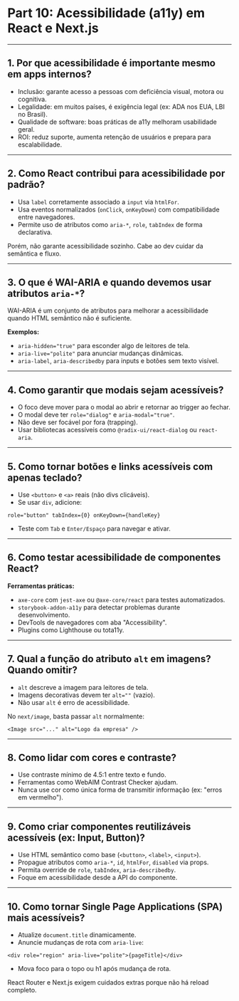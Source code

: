 # Part 10: Acessibilidade (a11y) em React e Next.js

---

## 1. Por que acessibilidade é importante mesmo em apps internos?



* Inclusão: garante acesso a pessoas com deficiência visual, motora ou cognitiva.
* Legalidade: em muitos países, é exigência legal (ex: ADA nos EUA, LBI no Brasil).
* Qualidade de software: boas práticas de a11y melhoram usabilidade geral.
* ROI: reduz suporte, aumenta retenção de usuários e prepara para escalabilidade.

---

## 2. Como React contribui para acessibilidade por padrão?



* Usa `label` corretamente associado a `input` via `htmlFor`.
* Usa eventos normalizados (`onClick`, `onKeyDown`) com compatibilidade entre navegadores.
* Permite uso de atributos como `aria-*`, `role`, `tabIndex` de forma declarativa.

Porém, não garante acessibilidade sozinho. Cabe ao dev cuidar da semântica e fluxo.

---

## 3. O que é WAI-ARIA e quando devemos usar atributos `aria-*`?


WAI-ARIA é um conjunto de atributos para melhorar a acessibilidade quando HTML semântico não é suficiente.

**Exemplos:**

* `aria-hidden="true"` para esconder algo de leitores de tela.
* `aria-live="polite"` para anunciar mudanças dinâmicas.
* `aria-label`, `aria-describedby` para inputs e botões sem texto visível.

---

## 4. Como garantir que modais sejam acessíveis?



* O foco deve mover para o modal ao abrir e retornar ao trigger ao fechar.
* O modal deve ter `role="dialog"` e `aria-modal="true"`.
* Não deve ser focável por fora (trapping).
* Usar bibliotecas acessíveis como `@radix-ui/react-dialog` ou `react-aria`.

---

## 5. Como tornar botões e links acessíveis com apenas teclado?



* Use `<button>` e `<a>` reais (não divs clicáveis).
* Se usar `div`, adicione:

```tsx
role="button" tabIndex={0} onKeyDown={handleKey}
```

* Teste com `Tab` e `Enter/Espaço` para navegar e ativar.

---

## 6. Como testar acessibilidade de componentes React?

**Ferramentas práticas:**

* `axe-core` com `jest-axe` ou `@axe-core/react` para testes automatizados.
* `storybook-addon-a11y` para detectar problemas durante desenvolvimento.
* DevTools de navegadores com aba "Accessibility".
* Plugins como Lighthouse ou tota11y.

---

## 7. Qual a função do atributo `alt` em imagens? Quando omitir?



* `alt` descreve a imagem para leitores de tela.
* Imagens decorativas devem ter `alt=""` (vazio).
* Não usar `alt` é erro de acessibilidade.

No `next/image`, basta passar `alt` normalmente:

```tsx
<Image src="..." alt="Logo da empresa" />
```

---

## 8. Como lidar com cores e contraste?



* Use contraste mínimo de 4.5:1 entre texto e fundo.
* Ferramentas como WebAIM Contrast Checker ajudam.
* Nunca use cor como única forma de transmitir informação (ex: "erros em vermelho").

---

## 9. Como criar componentes reutilizáveis acessíveis (ex: Input, Button)?



* Use HTML semântico como base (`<button>`, `<label>`, `<input>`).
* Propague atributos como `aria-*`, `id`, `htmlFor`, `disabled` via props.
* Permita override de `role`, `tabIndex`, `aria-describedby`.
* Foque em acessibilidade desde a API do componente.

---

## 10. Como tornar Single Page Applications (SPA) mais acessíveis?



* Atualize `document.title` dinamicamente.
* Anuncie mudanças de rota com `aria-live`:

```tsx
<div role="region" aria-live="polite">{pageTitle}</div>
```

* Mova foco para o topo ou h1 após mudança de rota.

React Router e Next.js exigem cuidados extras porque não há reload completo.